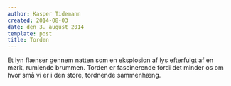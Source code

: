 ```yaml
---
author: Kasper Tidemann
created: 2014-08-03
date: den 3. august 2014
template: post
title: Torden
---
```


Et lyn flænser gennem natten som en eksplosion af lys efterfulgt af en mørk, rumlende brummen. Torden er fascinerende fordi det minder os om hvor små vi er i den store, tordnende sammenhæng.